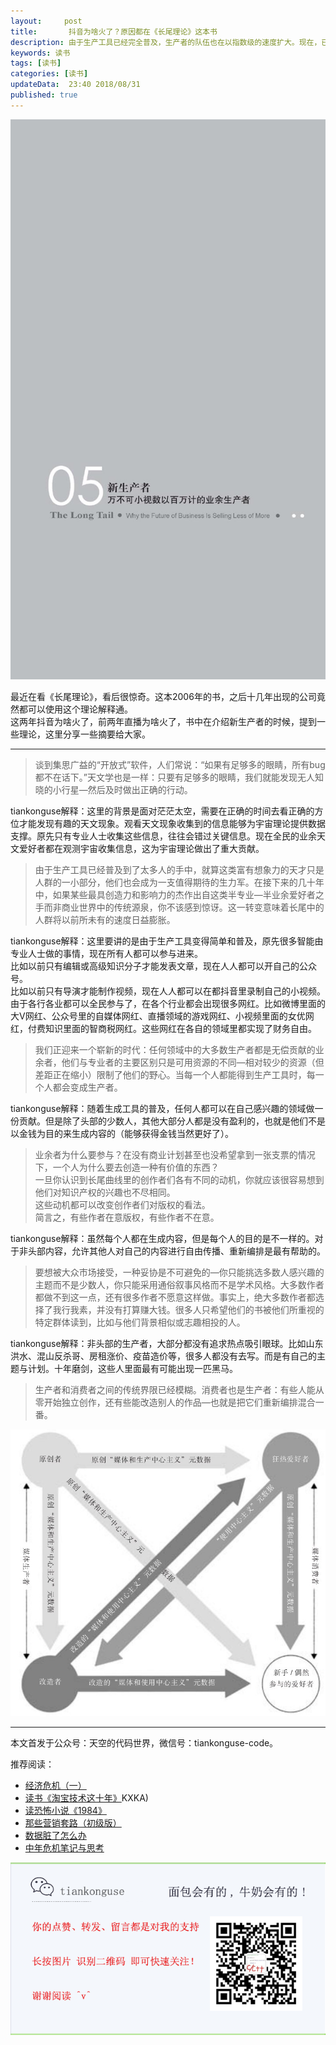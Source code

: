 ```yaml
---   
layout:     post  
title:       抖音为啥火了？原因都在《长尾理论》这本书 
description: 由于生产工具已经完全普及，生产者的队伍也在以指数级的速度扩大。现在，已经没有什么可以阻止那些有愿望也有能力创作的人实现创作梦想了。      
keywords: 读书 
tags: [读书]  
categories: [读书]  
updateData:  23:40 2018/08/31   
published: true   
---  
```



![](/images/2018/08/2c132f548a4b7bf4a85ff95e66ccaa1c.jpg)  


最近在看《长尾理论》，看后很惊奇。这本2006年的书，之后十几年出现的公司竟然都可以使用这个理论解释通。  
这两年抖音为啥火了，前两年直播为啥火了，书中在介绍新生产者的时候，提到一些理论，这里分享一些摘要给大家。  

--------------------------------------------------------------------------------

> 谈到集思广益的“开放式”软件，人们常说：“如果有足够多的眼睛，所有bug都不在话下。”天文学也是一样：只要有足够多的眼睛，我们就能发现无人知晓的小行星—然后及时做出正确的行动。  


tiankonguse解释：这里的背景是面对茫茫太空，需要在正确的时间去看正确的方位才能发现有趣的天文现象。观看天文现象收集到的信息能够为宇宙理论提供数据支撑。原先只有专业人士收集这些信息，往往会错过关键信息。现在全民的业余天文爱好者都在观测宇宙收集信息，这为宇宙理论做出了重大贡献。  


> 由于生产工具已经普及到了太多人的手中，就算这类富有想象力的天才只是人群的一小部分，他们也会成为一支值得期待的生力军。在接下来的几十年中，如果某些最具创造力和影响力的杰作出自这类半专业—半业余爱好者之手而非商业世界中的传统源泉，你不该感到惊讶。这一转变意味着长尾中的人群将以前所未有的速度日益膨胀。  


tiankonguse解释：这里要讲的是由于生产工具变得简单和普及，原先很多智能由专业人士做的事情，现在所有人都可以参与进来。  
比如以前只有编辑或高级知识分子才能发表文章，现在人人都可以开自己的公众号。  
比如以前只有导演才能制作视频，现在人人都可以在都抖音里录制自己的小视频。    
由于各行各业都可以全民参与了，在各个行业都会出现很多网红。比如微博里面的大V网红、公众号里的自媒体网红、直播领域的游戏网红、小视频里面的女优网红，付费知识里面的智商税网红。这些网红在各自的领域里都实现了财务自由。  


> 我们正迎来一个崭新的时代：任何领域中的大多数生产者都是无偿贡献的业余者，他们与专业者的主要区别只是可用资源的不同—相对较少的资源（但差距正在缩小）限制了他们的野心。当每一个人都能得到生产工具时，每一个人都会变成生产者。  


tiankonguse解释：随着生成工具的普及，任何人都可以在自己感兴趣的领域做一份贡献。但是除了头部的少数人，其他大部分人都是没有盈利的，也就是他们不是以金钱为目的来生成内容的（能够获得金钱当然更好了）。  


> 业余者为什么要参与？在没有商业计划甚至也没希望拿到一张支票的情况下，一个人为什么要去创造一种有价值的东西？  
> 一旦你认识到长尾曲线里的创作者们各有不同的动机，你就应该很容易想到他们对知识产权的兴趣也不尽相同。  
> 这些动机都可以改变创作者们对版权的看法。  
> 简言之，有些作者在意版权，有些作者不在意。  


tiankonguse解释：虽然每个人都在生成内容，但是每个人的目的是不一样的。对于非头部内容，允许其他人对自己的内容进行自由传播、重新编排是最有帮助的。    
  
  

> 要想被大众市场接受，一种妥协是不可避免的—你只能挑选多数人感兴趣的主题而不是少数人，你只能采用通俗叙事风格而不是学术风格。大多数作者都做不到这一点，还有很多作者不愿意这样做。事实上，绝大多数作者都选择了我行我素，并没有打算赚大钱。很多人只希望他们的书被他们所重视的特定群体读到，比如与他们背景相似或志趣相投的人。  


tiankonguse解释：非头部的生产者，大部分都没有追求热点吸引眼球。比如山东洪水、混山反杀哥、房租涨价、疫苗造价等，很多人都没有去写。而是有自己的主题与计划。十年磨剑，这些人里面最有可能出现一匹黑马。  


> 生产者和消费者之间的传统界限已经模糊。消费者也是生产者：有些人能从零开始独立创作，还有些能改造别人的作品—也就是把它们重新编排混合一番。  


![](/images/2018/08/e54f693fc408568150b58a23d77f9859.jpg)  




---


本文首发于公众号：天空的代码世界，微信号：tiankonguse-code。  


推荐阅读：  


* [经济危机（一）](https://mp.weixin.qq.com/s/hxO7oR8cLljSClYS-yE6pw)   
* [读书《淘宝技术这十年》](https://mp.weixin.qq.com/s/IeOQGh22U_1TPrf6sYYTkQ)KXKA)   
* [读恐怖小说《1984》](https://mp.weixin.qq.com/s/q7HL5o_R5cqJc0b9Ll7EMw)    
* [那些营销套路（初级版）](https://mp.weixin.qq.com/s/xdvqZo9ll6kaL66Cdx)   
* [数据脏了怎么办](https://mp.weixin.qq.com/s/Blw4yxmIsE51dzzbNcfFbg)    
* [中年危机笔记与思考](https://mp.weixin.qq.com/s/dFzDtZS0JN6hhpc1DF-e_g)     



![](/images/tiankonguse-support.png) 




